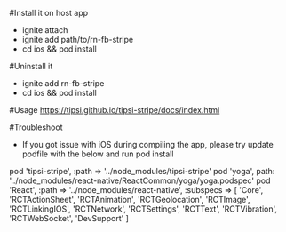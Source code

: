 #Install it on host app
- ignite attach
- ignite add path/to/rn-fb-stripe
- cd ios && pod install

#Uninstall it
- ignite add rn-fb-stripe
- cd ios && pod install

#Usage
https://tipsi.github.io/tipsi-stripe/docs/index.html 

#Troubleshoot
- If you got issue with iOS during compiling the app, please try update podfile with the below and run pod install 

pod 'tipsi-stripe', :path => '../node_modules/tipsi-stripe'
  pod 'yoga', path: '../node_modules/react-native/ReactCommon/yoga/yoga.podspec'
  pod 'React', :path => '../node_modules/react-native', :subspecs => [
    'Core',
    'RCTActionSheet',
    'RCTAnimation',
    'RCTGeolocation',
    'RCTImage',
    'RCTLinkingIOS',
    'RCTNetwork',
    'RCTSettings',
    'RCTText',
    'RCTVibration',
    'RCTWebSocket',
    'DevSupport'
  ]
  

